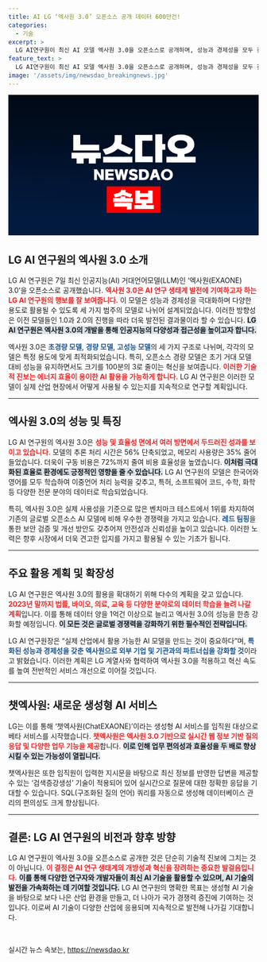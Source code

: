 ```yaml
---
title: AI LG ‘엑사원 3.0’ 오픈소스 공개 데이터 600만건!
categories:
  - 기술
excerpt: >
  LG AI연구원이 최신 AI 모델 엑사원 3.0을 오픈소스로 공개하며, 성능과 경제성을 모두 갖춘 경량 모델 개발에 박차를 가하고 있다. 정밀한 학습 데이터와 혁신적인 기능을 탑재한 이 모델은 산업 현장에서의 활용성을 극대화하고, AI 연구 생태계 활성화에 기여할 전망이다.
feature_text: >
  LG AI연구원이 최신 AI 모델 엑사원 3.0을 오픈소스로 공개하며, 성능과 경제성을 모두 갖춘 경량 모델 개발에 박차를 가하고 있다. 정밀한 학습 데이터와 혁신적인 기능을 탑재한 이 모델은 산업 현장에서의 활용성을 극대화하고, AI 연구 생태계 활성화에 기여할 전망이다.
image: '/assets/img/newsdao_breakingnews.jpg'
---
```


<p><img src="/assets/img/newsdao_breakingnews.jpg" alt="pcversion 속보" /></p>

<h2 data-ke-size="size26">LG AI 연구원의 엑사원 3.0 소개</h2>

<p data-ke-size="size16">LG AI 연구원은 7일 최신 인공지능(AI) 거대언어모델(LLM)인 ‘엑사원(EXAONE) 3.0’을 오픈소스로 공개했습니다. <b><span style="color: #ee2323;">엑사원 3.0은 AI 연구 생태계 발전에 기여하고자 하는 LG AI 연구원의 행보를 잘 보여줍니다.</span></b> 이 모델은 성능과 경제성을 극대화하며 다양한 용도로 활용될 수 있도록 세 가지 범주의 모델로 나뉘어 설계되었습니다. 이러한 방향성은 이전 모델들인 1.0과 2.0의 진행을 따라 더욱 발전된 결과물이라 할 수 있습니다. <b><span style="background-color: #21538527;">LG AI 연구원은 엑사원 3.0의 개발을 통해 인공지능의 다양성과 접근성을 높이고자 합니다.</span></b></p>

<p data-ke-size="size16">엑사원 3.0은 <b><span style="color: #1a5490;">초경량 모델</span></b>, <b><span style="color: #1a5490;">경량 모델</span></b>, <b><span style="color: #1a5490;">고성능 모델</span></b>의 세 가지 구조로 나뉘며, 각각의 모델은 특정 용도에 맞게 최적화되었습니다. 특히, 오픈소스 경량 모델은 초기 거대 모델 대비 성능을 유지하면서도 크기를 100분의 3로 줄이는 혁신을 보여줍니다. <b><span style="color: #ee2323;">이러한 기술적 진보는 에너지 효율이 용이한 AI 활용을 가능하게 합니다.</span></b> LG AI 연구원은 이러한 모델이 실제 산업 현장에서 어떻게 사용될 수 있는지를 지속적으로 연구할 계획입니다.</p>

<hr>

<h2 data-ke-size="size26">엑사원 3.0의 성능 및 특징</h2>

<p data-ke-size="size16">LG AI 연구원의 엑사원 3.0은 <b><span style="color: #ee2323;">성능 및 효율성 면에서 여러 방면에서 두드러진 성과를 보이고 있습니다.</span></b> 모델의 추론 처리 시간은 56% 단축되었고, 메모리 사용량은 35% 줄어들었습니다. 더욱이 구동 비용은 72%까지 줄여 비용 효율성을 높였습니다. <b><span style="background-color: #21538527;">이처럼 극대화된 효율로 환경에도 긍정적인 영향을 줄 수 있습니다.</span></b> LG AI 연구원의 모델은 한국어와 영어를 모두 학습하여 이중언어 처리 능력을 갖추고, 특허, 소프트웨어 코드, 수학, 화학 등 다양한 전문 분야의 데이터로 학습되었습니다.</p>

<p data-ke-size="size16">특히, 엑사원 3.0은 실제 사용성을 기준으로 많은 벤치마크 테스트에서 1위를 차지하여 기존의 글로벌 오픈소스 AI 모델에 비해 우수한 경쟁력을 가지고 있습니다. <b><span style="color: #1a5490;">레드 팀핑</span></b>을 통한 보안 검증 및 개선 방안도 갖추어져 안전성과 신뢰성을 높이고 있습니다. 이러한 노력은 향후 시장에서 더욱 견고한 입지를 가지고 활용될 수 있는 기초가 됩니다.</p>

<hr>

<h2 data-ke-size="size26">주요 활용 계획 및 확장성</h2>

<p data-ke-size="size16">LG AI 연구원은 엑사원 3.0의 활용을 확대하기 위해 다수의 계획을 갖고 있습니다. <b><span style="color: #ee2323;">2023년 말까지 법률, 바이오, 의료, 교육 등 다양한 분야로의 데이터 학습을 늘려 나갈 계획</span></b>입니다. 이를 통해 데이터 양을 1억건 이상으로 늘리고 엑사원 3.0의 성능을 한층 강화할 예정입니다. <b><span style="background-color: #21538527;">이 모든 것은 글로벌 경쟁력을 강화하기 위한 필수적인 전략입니다.</span></b></p>

<p data-ke-size="size16">LG AI 연구원장은 “실제 산업에서 활용 가능한 AI 모델을 만드는 것이 중요하다”며, <b><span style="color: #1a5490;">특화된 성능과 경제성을 갖춘 엑사원으로 외부 기업 및 기관과의 파트너십을 강화할 것</span></b>이라고 밝혔습니다. 이러한 계획은 LG 계열사와 협력하여 엑사원 3.0을 적용하고 혁신 속도를 높여 전반적인 서비스 개선으로 이어질 것입니다.</p>

<hr>

<h2 data-ke-size="size26">챗엑사원: 새로운 생성형 AI 서비스</h2>

<p data-ke-size="size16">LG는 이를 통해 ‘챗엑사원(ChatEXAONE)’이라는 생성형 AI 서비스를 임직원 대상으로 베타 서비스를 시작했습니다. <b><span style="color: #ee2323;">챗엑사원은 엑사원 3.0 기반으로 실시간 웹 정보 기반 질의응답 및 다양한 업무 기능을 제공</span></b>합니다. <b><span style="background-color: #21538527;">이로 인해 업무 편의성과 효율성을 두 배로 향상시킬 수 있는 가능성이 열립니다.</span></b></p>

<p data-ke-size="size16">챗엑사원은 또한 임직원이 입력한 지시문을 바탕으로 최신 정보를 반영한 답변을 제공할 수 있는 ‘검색증강생성’ 기술이 적용되어 있어 실시간으로 질문에 대한 정확한 응답을 기대할 수 있습니다. S<ostyle="color: #1a5490;">QL(구조화된 질의 언어) 쿼리를 자동으로 생성해 데이터베이스 관리의 편의성도 크게 향상됩니다.</p>

<hr>

<h2 data-ke-size="size26">결론: LG AI 연구원의 비전과 향후 방향</h2>

<p data-ke-size="size16">LG AI 연구원이 엑사원 3.0을 오픈소스로 공개한 것은 단순히 기술적 진보에 그치는 것이 아닙니다. <b><span style="color: #ee2323;">이 결정은 AI 연구 생태계의 개방성과 혁신을 장려하는 중요한 발걸음입니다.</span></b> <b><span style="background-color: #21538527;">이를 통해 다양한 연구자와 개발자들이 최신 AI 기술을 활용할 수 있으며, AI 기술의 발전을 가속화하는 데 기여할 것입니다.</span></b> LG AI 연구원의 명확한 목표는 생성형 AI 기술을 바탕으로 보다 나은 산업 환경을 만들고, 더 나아가 국가 경쟁력 증진에 기여하는 것입니다. 이로써 AI 기술이 다양한 산업에 응용되며 지속적으로 발전해 나가길 기대합니다.</p> 

<p data-ke-size="size16">&nbsp;</p>
실시간 뉴스 속보는, <a href="https://newsdao.kr" rel="dofollow">https://newsdao.kr</a>


